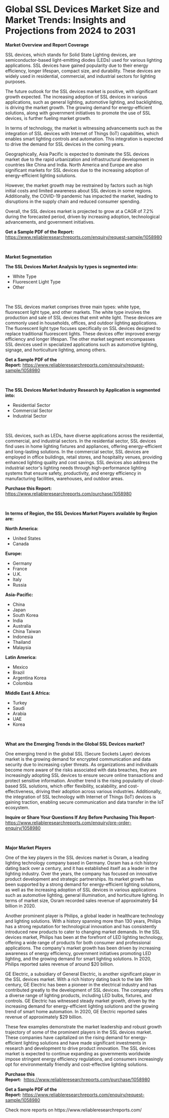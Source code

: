 <p><h1>Global SSL Devices Market Size and Market Trends: Insights and Projections from 2024 to 2031</h1></p><p><strong>Market Overview and Report Coverage</strong></p>
<p><p>SSL devices, which stands for Solid State Lighting devices, are semiconductor-based light-emitting diodes (LEDs) used for various lighting applications. SSL devices have gained popularity due to their energy efficiency, longer lifespan, compact size, and durability. These devices are widely used in residential, commercial, and industrial sectors for lighting purposes.</p><p>The future outlook for the SSL devices market is positive, with significant growth expected. The increasing adoption of SSL devices in various applications, such as general lighting, automotive lighting, and backlighting, is driving the market growth. The growing demand for energy-efficient solutions, along with government initiatives to promote the use of SSL devices, is further fueling market growth.</p><p>In terms of technology, the market is witnessing advancements such as the integration of SSL devices with Internet of Things (IoT) capabilities, which enables smart lighting controls and automation. This integration is expected to drive the demand for SSL devices in the coming years.</p><p>Geographically, Asia Pacific is expected to dominate the SSL devices market due to the rapid urbanization and infrastructural development in countries like China and India. North America and Europe are also significant markets for SSL devices due to the increasing adoption of energy-efficient lighting solutions.</p><p>However, the market growth may be restrained by factors such as high initial costs and limited awareness about SSL devices in some regions. Additionally, the COVID-19 pandemic has impacted the market, leading to disruptions in the supply chain and reduced consumer spending.</p><p>Overall, the SSL devices market is projected to grow at a CAGR of 7.2% during the forecasted period, driven by increasing adoption, technological advancements, and government initiatives.</p></p>
<p><strong>Get a Sample PDF of the Report:</strong> <a href="https://www.reliableresearchreports.com/enquiry/request-sample/1058980">https://www.reliableresearchreports.com/enquiry/request-sample/1058980</a></p>
<p>&nbsp;</p>
<p><strong>Market Segmentation</strong></p>
<p><strong>The SSL Devices Market Analysis by types is segmented into:</strong></p>
<p><ul><li>White Type</li><li>Fluorescent Light Type</li><li>Other</li></ul></p>
<p>&nbsp;</p>
<p><p>The SSL devices market comprises three main types: white type, fluorescent light type, and other markets. The white type involves the production and sale of SSL devices that emit white light. These devices are commonly used in households, offices, and outdoor lighting applications. The fluorescent light type focuses specifically on SSL devices designed to replace traditional fluorescent lights. These devices offer improved energy efficiency and longer lifespan. The other market segment encompasses SSL devices used in specialized applications such as automotive lighting, signage, and horticulture lighting, among others.</p></p>
<p><strong>Get a Sample PDF of the Report:</strong>&nbsp;<a href="https://www.reliableresearchreports.com/enquiry/request-sample/1058980">https://www.reliableresearchreports.com/enquiry/request-sample/1058980</a></p>
<p>&nbsp;</p>
<p><strong>The SSL Devices Market Industry Research by Application is segmented into:</strong></p>
<p><ul><li>Residential Sector</li><li>Commercial Sector</li><li>Industrial Sector</li></ul></p>
<p>&nbsp;</p>
<p><p>SSL devices, such as LEDs, have diverse applications across the residential, commercial, and industrial sectors. In the residential sector, SSL devices find uses in home lighting fixtures and appliances, offering energy-efficient and long-lasting solutions. In the commercial sector, SSL devices are employed in office buildings, retail stores, and hospitality venues, providing enhanced lighting quality and cost savings. SSL devices also address the industrial sector's lighting needs through high-performance lighting systems that ensure safety, productivity, and energy efficiency in manufacturing facilities, warehouses, and outdoor areas.</p></p>
<p><strong>Purchase this Report:</strong>&nbsp; <a href="https://www.reliableresearchreports.com/purchase/1058980">https://www.reliableresearchreports.com/purchase/1058980</a></p>
<p>&nbsp;</p>
<p><strong>In terms of Region, the SSL Devices Market Players available by Region are:</strong></p>
<p>
    <p> <strong> North America: </strong>
        <ul>
            <li>United States</li>
            <li>Canada</li>
        </ul>
        </p> 
    <p> <strong> Europe: </strong>
        <ul>
            <li>Germany</li>
            <li>France</li>
            <li>U.K.</li>
            <li>Italy</li>
            <li>Russia</li>
        </ul>
        </p> 
    <p> <strong> Asia-Pacific: </strong>
        <ul>
            <li>China</li>
            <li>Japan</li>
            <li>South Korea</li>
            <li>India</li>
            <li>Australia</li>
            <li>China Taiwan</li>
            <li>Indonesia</li>
            <li>Thailand</li>
            <li>Malaysia</li>
        </ul>
        </p> 
    <p> <strong> Latin America: </strong>
        <ul>
            <li>Mexico</li>
            <li>Brazil</li>
            <li>Argentina Korea</li>
            <li>Colombia</li>
        </ul>
        </p> 
    <p> <strong> Middle East & Africa: </strong>
        <ul>
            <li>Turkey</li>
            <li>Saudi</li>
            <li>Arabia</li>
            <li>UAE</li>
            <li>Korea</li>
        </ul>
    </p>
    </p>
<p>&nbsp;</p>
<p><strong>What are the Emerging Trends in the Global SSL Devices market?</strong></p>
<p><p>One emerging trend in the global SSL (Secure Sockets Layer) devices market is the growing demand for encrypted communication and data security due to increasing cyber threats. As organizations and individuals become more aware of the risks associated with data breaches, they are increasingly adopting SSL devices to ensure secure online transactions and protect sensitive information. Another trend is the rising popularity of cloud-based SSL solutions, which offer flexibility, scalability, and cost-effectiveness, driving their adoption across various industries. Additionally, the integration of SSL technology with Internet of Things (IoT) devices is gaining traction, enabling secure communication and data transfer in the IoT ecosystem.</p></p>
<p><strong>Inquire or Share Your Questions If Any Before Purchasing This Report</strong>- <a href="https://www.reliableresearchreports.com/enquiry/pre-order-enquiry/1058980">https://www.reliableresearchreports.com/enquiry/pre-order-enquiry/1058980</a></p>
<p>&nbsp;</p>
<p><strong>Major Market Players</strong></p>
<p><p>One of the key players in the SSL devices market is Osram, a leading lighting technology company based in Germany. Osram has a rich history dating back over a century, and it has established itself as a leader in the lighting industry. Over the years, the company has focused on innovative product development and strategic partnerships. Its market growth has been supported by a strong demand for energy-efficient lighting solutions, as well as the increasing adoption of SSL devices in various applications such as automotive lighting, general illumination, and horticulture lighting. In terms of market size, Osram recorded sales revenue of approximately $4 billion in 2020.</p><p>Another prominent player is Philips, a global leader in healthcare technology and lighting solutions. With a history spanning more than 130 years, Philips has a strong reputation for technological innovation and has consistently introduced new products to cater to changing market demands. In the SSL devices market, Philips has been at the forefront of LED lighting technology, offering a wide range of products for both consumer and professional applications. The company's market growth has been driven by increasing awareness of energy efficiency, government initiatives promoting LED lighting, and the growing demand for smart lighting solutions. In 2020, Philips reported sales revenue of around $20 billion.</p><p>GE Electric, a subsidiary of General Electric, is another significant player in the SSL devices market. With a rich history dating back to the late 19th century, GE Electric has been a pioneer in the electrical industry and has contributed greatly to the development of SSL devices. The company offers a diverse range of lighting products, including LED bulbs, fixtures, and controls. GE Electric has witnessed steady market growth, driven by the increasing demand for energy-efficient lighting solutions and the growing trend of smart home automation. In 2020, GE Electric reported sales revenue of approximately $29 billion.</p><p>These few examples demonstrate the market leadership and robust growth trajectory of some of the prominent players in the SSL devices market. These companies have capitalized on the rising demand for energy-efficient lighting solutions and have made significant investments in research and development to drive product innovation. The SSL devices market is expected to continue expanding as governments worldwide impose stringent energy efficiency regulations, and consumers increasingly opt for environmentally friendly and cost-effective lighting solutions.</p></p>
<p><strong>Purchase this Report:</strong>&nbsp;&nbsp;<a href="https://www.reliableresearchreports.com/purchase/1058980">https://www.reliableresearchreports.com/purchase/1058980</a></p>
<p></p>
<p><strong>Get a Sample PDF of the Report:</strong>&nbsp;<a href="https://www.reliableresearchreports.com/enquiry/request-sample/1058980">https://www.reliableresearchreports.com/enquiry/request-sample/1058980</a></p>
<p>Check more reports on https://www.reliableresearchreports.com/</p>